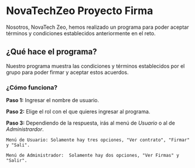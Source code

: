 # NovaTechZeo Proyecto Firma
Nosotros, NovaTech Zeo, hemos realizado un programa para poder aceptar términos y condiciones establecidos anteriormente en el reto. 

## ¿Qué hace el programa?
Nuestro programa muestra las condiciones y términos establecidos por el grupo para poder firmar y aceptar estos acuerdos.

### ¿Cómo funciona?
**Paso 1:** Ingresar el nombre de usuario.

**Paso 2:** Elige el rol con el que quieres ingresar al programa.

**Paso 3:** Dependiendo de la respuesta, irás al menú de *Usuario* o al de *Administrardor*.

    Menú de Usuario: Solamente hay tres opciones, "Ver contrato", "Firmar" y "Sali".
    
    Menú de Administrador:  Solamente hay dos opciones, "Ver Firmas" y "Salir".
